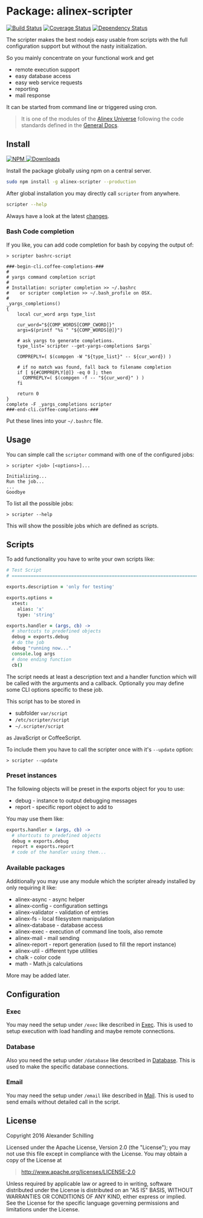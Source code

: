 Package: alinex-scripter
=================================================

[![Build Status](https://travis-ci.org/alinex/node-scripter.svg?branch=master)](https://travis-ci.org/alinex/node-scripter)
[![Coverage Status](https://coveralls.io/repos/alinex/node-scripter/badge.png?branch=master)](https://coveralls.io/r/alinex/node-scripter?branch=master)
[![Dependency Status](https://gemnasium.com/alinex/node-scripter.png)](https://gemnasium.com/alinex/node-scripter)

The scripter makes the best nodejs easy usable from scripts with the full configuration
support but without the nasty initialization.

So you mainly concentrate on your functional work and get

- remote execution support
- easy database access
- easy web service requests
- reporting
- mail response

It can be started from command line or triggered using cron.

> It is one of the modules of the [Alinex Universe](http://alinex.github.io/code.html)
> following the code standards defined in the [General Docs](http://alinex.github.io/develop).


Install
-------------------------------------------------

[![NPM](https://nodei.co/npm/alinex-scripter.png?downloads=true&downloadRank=true&stars=true)
 ![Downloads](https://nodei.co/npm-dl/alinex-scripter.png?months=9&height=3)
](https://www.npmjs.com/package/alinex-scripter)

Install the package globally using npm on a central server.

``` sh
sudo npm install -g alinex-scripter --production
```

After global installation you may directly call `scripter` from anywhere.

``` sh
scripter --help
```

Always have a look at the latest [changes](Changelog.md).

### Bash Code completion

If you like, you can add code completion for bash by copying the output of:

``` text
> scripter bashrc-script

###-begin-cli.coffee-completions-###
#
# yargs command completion script
#
# Installation: scripter completion >> ~/.bashrc
#    or scripter completion >> ~/.bash_profile on OSX.
#
_yargs_completions()
{
    local cur_word args type_list

    cur_word="${COMP_WORDS[COMP_CWORD]}"
    args=$(printf "%s " "${COMP_WORDS[@]}")

    # ask yargs to generate completions.
    type_list=`scripter --get-yargs-completions $args`

    COMPREPLY=( $(compgen -W "${type_list}" -- ${cur_word}) )

    # if no match was found, fall back to filename completion
    if [ ${#COMPREPLY[@]} -eq 0 ]; then
      COMPREPLY=( $(compgen -f -- "${cur_word}" ) )
    fi

    return 0
}
complete -F _yargs_completions scripter
###-end-cli.coffee-completions-###
```

Put these lines into your `~/.bashrc` file.


Usage
-------------------------------------------------

You can simple call the `scripter` command with one of the configured jobs:

    > scripter <job> [<options>]...

    Initializing...
    Run the job...
    ...
    Goodbye

To list all the possible jobs:

    > scripter --help

This will show the possible jobs which are defined as scripts.


Scripts
-------------------------------------------------
To add functionality you have to write your own scripts like:

``` coffee
# Test Script
# ========================================================================

exports.description = 'only for testing'

exports.options =
  xtest:
    alias: 'x'
    type: 'string'

exports.handler = (args, cb) ->
  # shortcuts to predefined objects
  debug = exports.debug
  # do the job
  debug "running now..."
  console.log args
  # done ending function
  cb()
```

The script needs at least a description text and a handler function which will
be called with the arguments and a callback. Optionally you may define some CLI
options specific to these job.

This script has to be stored in

- subfolder `var/script`
- `/etc/scripter/script`
- `~/.scripter/script`

as JavaScript or CoffeeScript.

To include them you have to call the scripter once with it's `--update` option:

    > scripter --update


### Preset instances

The following objects will be preset in the exports object for you to use:

- debug - instance to output debugging messages
- report - specific report object to add to

You may use them like:

``` coffee
exports.handler = (args, cb) ->
  # shortcuts to predefined objects
  debug = exports.debug
  report = exports.report
  # code of the handler using them...
```

### Available packages

Additionally you may use any module which the scripter already installed by only
requiring it like:

- alinex-async - async helper
- alinex-config - configuration settings
- alinex-validator - validation of entries
- alinex-fs - local filesystem manipulation
- alinex-database - database access
- alinex-exec - execution of command line tools, also remote
- alinex-mail - mail sending
- alinex-report - report generation (used to fill the report instance)
- alinex-util - different type utilities
- chalk - color code
- math - Math.js calculations

More may be added later.


Configuration
-------------------------------------------------

### Exec

You may need the setup under `/exec` like described in
[Exec](http://alinex.github.io/node-exec).
This is used to setup execution with load handling and maybe remote connections.

### Database

Also you need the setup under `/database` like described in
[Database](http://alinex.github.io/node-database).
This is used to make the specific database connections.

### Email

You may need the setup under `/email` like described in
[Mail](http://alinex.github.io/node-mail).
This is used to send emails without detailed call in the script.


License
-------------------------------------------------

Copyright 2016 Alexander Schilling

Licensed under the Apache License, Version 2.0 (the "License");
you may not use this file except in compliance with the License.
You may obtain a copy of the License at

>  <http://www.apache.org/licenses/LICENSE-2.0>

Unless required by applicable law or agreed to in writing, software
distributed under the License is distributed on an "AS IS" BASIS,
WITHOUT WARRANTIES OR CONDITIONS OF ANY KIND, either express or implied.
See the License for the specific language governing permissions and
limitations under the License.
